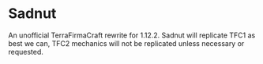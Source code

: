 # Sadnut
An unofficial TerraFirmaCraft rewrite for 1.12.2.
Sadnut will replicate TFC1 as best we can, TFC2 mechanics will not be replicated unless necessary or requested.
